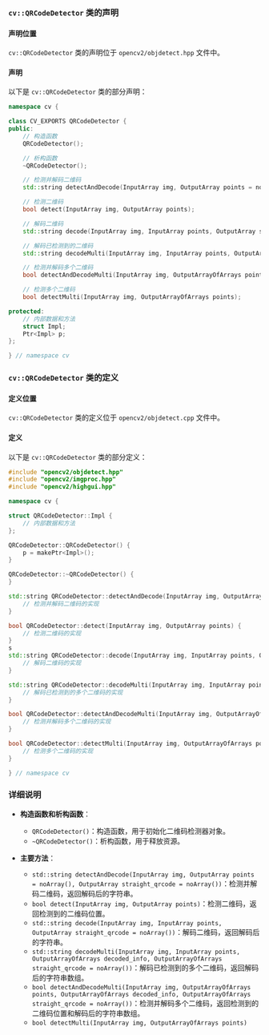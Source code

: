 ### `cv::QRCodeDetector` 类的声明

#### 声明位置
`cv::QRCodeDetector` 类的声明位于 `opencv2/objdetect.hpp` 文件中。

#### 声明
以下是 `cv::QRCodeDetector` 类的部分声明：

```cpp
namespace cv {

class CV_EXPORTS QRCodeDetector {
public:
    // 构造函数
    QRCodeDetector();

    // 析构函数
    ~QRCodeDetector();

    // 检测并解码二维码
    std::string detectAndDecode(InputArray img, OutputArray points = noArray(), OutputArray straight_qrcode = noArray());

    // 检测二维码
    bool detect(InputArray img, OutputArray points);

    // 解码二维码
    std::string decode(InputArray img, InputArray points, OutputArray straight_qrcode = noArray());

    // 解码已检测到的二维码
    std::string decodeMulti(InputArray img, InputArray points, OutputArrayOfArrays decoded_info, OutputArrayOfArrays straight_qrcode = noArray());

    // 检测并解码多个二维码
    bool detectAndDecodeMulti(InputArray img, OutputArrayOfArrays points, OutputArrayOfArrays decoded_info, OutputArrayOfArrays straight_qrcode = noArray());

    // 检测多个二维码
    bool detectMulti(InputArray img, OutputArrayOfArrays points);

protected:
    // 内部数据和方法
    struct Impl;
    Ptr<Impl> p;
};

} // namespace cv
```

### `cv::QRCodeDetector` 类的定义

#### 定义位置
`cv::QRCodeDetector` 类的定义位于 `opencv2/objdetect.cpp` 文件中。

#### 定义
以下是 `cv::QRCodeDetector` 类的部分定义：

```cpp
#include "opencv2/objdetect.hpp"
#include "opencv2/imgproc.hpp"
#include "opencv2/highgui.hpp"

namespace cv {

struct QRCodeDetector::Impl {
    // 内部数据和方法
};

QRCodeDetector::QRCodeDetector() {
    p = makePtr<Impl>();
}

QRCodeDetector::~QRCodeDetector() {
}

std::string QRCodeDetector::detectAndDecode(InputArray img, OutputArray points, OutputArray straight_qrcode) {
    // 检测并解码二维码的实现
}

bool QRCodeDetector::detect(InputArray img, OutputArray points) {
    // 检测二维码的实现
}
s
std::string QRCodeDetector::decode(InputArray img, InputArray points, OutputArray straight_qrcode) {
    // 解码二维码的实现
}

std::string QRCodeDetector::decodeMulti(InputArray img, InputArray points, OutputArrayOfArrays decoded_info, OutputArrayOfArrays straight_qrcode) {
    // 解码已检测到的多个二维码的实现
}

bool QRCodeDetector::detectAndDecodeMulti(InputArray img, OutputArrayOfArrays points, OutputArrayOfArrays decoded_info, OutputArrayOfArrays straight_qrcode) {
    // 检测并解码多个二维码的实现
}

bool QRCodeDetector::detectMulti(InputArray img, OutputArrayOfArrays points) {
    // 检测多个二维码的实现
}

} // namespace cv
```

### 详细说明

- **构造函数和析构函数**：
  - `QRCodeDetector()`：构造函数，用于初始化二维码检测器对象。
  - `~QRCodeDetector()`：析构函数，用于释放资源。

- **主要方法**：
  - `std::string detectAndDecode(InputArray img, OutputArray points = noArray(), OutputArray straight_qrcode = noArray())`：检测并解码二维码，返回解码后的字符串。
  - `bool detect(InputArray img, OutputArray points)`：检测二维码，返回检测到的二维码位置。
  - `std::string decode(InputArray img, InputArray points, OutputArray straight_qrcode = noArray())`：解码二维码，返回解码后的字符串。
  - `std::string decodeMulti(InputArray img, InputArray points, OutputArrayOfArrays decoded_info, OutputArrayOfArrays straight_qrcode = noArray())`：解码已检测到的多个二维码，返回解码后的字符串数组。
  - `bool detectAndDecodeMulti(InputArray img, OutputArrayOfArrays points, OutputArrayOfArrays decoded_info, OutputArrayOfArrays straight_qrcode = noArray())`：检测并解码多个二维码，返回检测到的二维码位置和解码后的字符串数组。
  - `bool detectMulti(InputArray img, OutputArrayOfArrays points)`